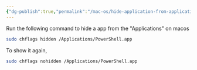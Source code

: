 ```yaml
---
{"dg-publish":true,"permalink":"/mac-os/hide-application-from-application-list-macos/","tags":["macos","public"],"noteIcon":"1","created":"2024-04-29T16:12:19.998+02:00","updated":"2024-04-29T16:15:17.745+02:00"}
---
```



Run the following command to hide a app from the "Applications" on macos
```bash
sudo chflags hidden /Applications/PowerShell.app
```

To show it again,
```bash
sudo chflags nohidden /Applications/PowerShell.app
```